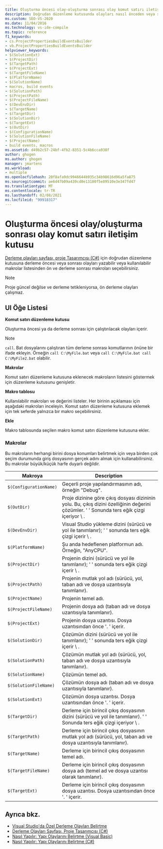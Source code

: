 ```yaml
---
title: Oluşturma öncesi olay-oluşturma sonrası olay komut satırı iletişim kutusu
description: Doğrudan düzenleme kutusunda olayları nasıl önceden veya sonradan oluşturacağınızı veya kullanılabilir makrolar listesinden ön ve derleme sonrası makroları nasıl kullanabileceğinizi öğrenin.
ms.custom: SEO-VS-2020
ms.date: 11/04/2016
ms.technology: vs-ide-compile
ms.topic: reference
f1_keywords:
- cs.ProjectPropertiesBuildEventsBuilder
- vb.ProjectPropertiesBuildEventsBuilder
helpviewer_keywords:
- $(SolutionExt)
- $(ProjectDir)
- $(TargetPath)
- $(ProjectExt)
- $(TargetFileName)
- $(PlatformName)
- $(SolutionName)
- macros, build events
- $(SolutionPath)
- $(ProjectPath)
- $(ProjectFileName)
- $(DevEnvDir)
- $(TargetName)
- $(TargetDir)
- $(SolutionDir)
- $(TargetExt)
- $(OutDir)
- $(ConfigurationName)
- $(SolutionFileName)
- $(ProjectName)
- build events, macros
ms.assetid: d49b2c57-24bf-4fb2-8351-5c4b6cca938f
author: ghogen
ms.author: ghogen
manager: jmartens
ms.workload:
- multiple
ms.openlocfilehash: 20f8afa9dc9946644b935c34b98616d96a5fa875
ms.sourcegitcommit: ae6d47b09a439cd0e13180f5e89510e3e347fd47
ms.translationtype: MT
ms.contentlocale: tr-TR
ms.lasthandoff: 02/08/2021
ms.locfileid: "99918317"
---
```

# <a name="pre-build-eventpost-build-event-command-line-dialog-box"></a>Oluşturma öncesi olay/oluşturma sonrası olay komut satırı iletişim kutusu

[Derleme olayları sayfası, proje Tasarımcısı (C#)](../../ide/reference/build-events-page-project-designer-csharp.md) için doğrudan düzenleme kutusuna derleme öncesi veya sonrası olayları yazabilir veya kullanılabilir makrolar listesinden ön ve derleme sonrası makroları seçebilirsiniz.

> [!NOTE]
> Proje güncel değilse ve derleme tetikleniyorsa, ön derleme olayları çalışmaz.

## <a name="ui-element-list"></a>UI Öğe Listesi

**Komut satırı düzenleme kutusu**

Oluşturma öncesi ya da derleme sonrası için çalıştırılacak olayları içerir.

> [!NOTE]
> `call`. Bat dosyalarını çalıştıran tüm derleme sonrası komutlarının önüne bir ifade ekleyin. Örneğin `call C:\MyFile.bat` veya `call C:\MyFile.bat call C:\MyFile2.bat` olabilir.

**Makrolar**

Komut satırı düzenleme kutusuna eklenecek makroların listesini göstermek için düzenleme kutusunu genişletir.

**Makro tablosu**

Kullanılabilir makroları ve değerini listeler. Her birinin açıklaması için aşağıdaki makroları inceleyin. Komut satırı düzenleme kutusuna eklemek için tek seferde yalnızca bir makro seçebilirsiniz.

**Ekle**

Makro tablosunda seçilen makro komut satırı düzenleme kutusuna ekler.

### <a name="macros"></a>Makrolar

Bu makroların herhangi birini dosya konumları belirtmek için veya birden çok seçim durumunda giriş dosyasının gerçek adını almak için kullanabilirsiniz. Bu makrolar büyük/küçük harfe duyarlı değildir.

|Makroya|Description|
|-----------|-----------------|
|`$(ConfigurationName)`|Geçerli proje yapılandırmasının adı, örneğin "Debug".|
|`$(OutDir)`|Proje dizinine göre çıkış dosyası dizininin yolu. Bu, çıkış dizini özelliğinin değerini çözümler. ' ' Sonunda ters eğik çizgi içeriyor \\ .|
|`$(DevEnvDir)`|Visual Studio yükleme dizini (sürücü ve yol ile tanımlanır); ' ' sonunda ters eğik çizgi içerir \\ .|
|`$(PlatformName)`|Şu anda hedeflenen platformun adı. Örneğin, "AnyCPU".|
|`$(ProjectDir)`|Projenin dizini (sürücü ve yol ile tanımlanır); ' ' sonunda ters eğik çizgi içerir \\ .|
|`$(ProjectPath)`|Projenin mutlak yol adı (sürücü, yol, taban adı ve dosya uzantısıyla tanımlanır).|
|`$(ProjectName)`|Projenin temel adı.|
|`$(ProjectFileName)`|Projenin dosya adı (taban adı ve dosya uzantısıyla tanımlanır).|
|`$(ProjectExt)`|Projenin dosya uzantısı. Dosya uzantısından önce '. ' içerir.|
|`$(SolutionDir)`|Çözümün dizini (sürücü ve yol ile tanımlanır); ' ' sonunda ters eğik çizgi içerir \\ .|
|`$(SolutionPath)`|Çözümün mutlak yol adı (sürücü, yol, taban adı ve dosya uzantısıyla tanımlanır).|
|`$(SolutionName)`|Çözümün temel adı.|
|`$(SolutionFileName)`|Çözümün dosya adı (taban adı ve dosya uzantısıyla tanımlanır).|
|`$(SolutionExt)`|Çözümün dosya uzantısı. Dosya uzantısından önce '. ' içerir.|
|`$(TargetDir)`|Derleme için birincil çıkış dosyasının dizini (sürücü ve yol ile tanımlanır). ' ' Sonunda ters eğik çizgi içeriyor \\ .|
|`$(TargetPath)`|Derleme için birincil çıkış dosyasının mutlak yol adı (sürücü, yol, taban adı ve dosya uzantısıyla tanımlanır).|
|`$(TargetName)`|Derleme için birincil çıkış dosyasının temel adı.|
|`$(TargetFileName)`|Derleme için birincil çıkış dosyasının dosya adı (temel ad ve dosya uzantısı olarak tanımlanır).|
|`$(TargetExt)`|Derleme için birincil çıkış dosyasının dosya uzantısı. Dosya uzantısından önce '. ' içerir.|

## <a name="see-also"></a>Ayrıca bkz.

- [Visual Studio'da Özel Derleme Olayları Belirtme](../../ide/specifying-custom-build-events-in-visual-studio.md)
- [Derleme Olayları Sayfası, Proje Tasarımcısı (C#)](../../ide/reference/build-events-page-project-designer-csharp.md)
- [Nasıl Yapılır: Yapı Olaylarını Belirtme (Visual Basic)](../../ide/how-to-specify-build-events-visual-basic.md)
- [Nasıl Yapılır: Yapı Olaylarını Belirtme (C#)](../../ide/how-to-specify-build-events-csharp.md)
